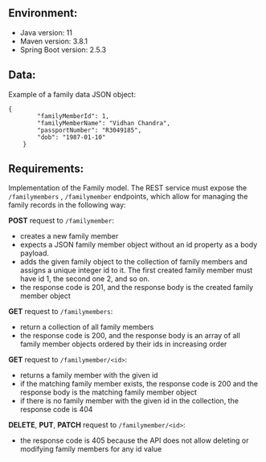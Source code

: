 ## Environment:
- Java version: 11
- Maven version: 3.8.1
- Spring Boot version: 2.5.3

## Data:
Example of a family data JSON object:
```
{
        "familyMemberId": 1,
        "familyMemberName": "Vidhan Chandra",
        "passportNumber": "R3049185",
        "dob": "1987-01-10"
    }
```
## Requirements:
Implementation of the Family model. The REST service must expose the `/familymembers` ,  `/familymember`  endpoints, which allow for managing the family records in the following way:

**POST** request to `/familymember`:

- creates a new family member
- expects a JSON family member object without an id property as a body payload. 
- adds the given family object to the collection of family members and assigns a unique integer id to it. The first created family member must have id 1, the second one 2, and so on.
- the response code is 201, and the response body is the created family member object

**GET** request to `/familymembers`:

- return a collection of all family members
- the response code is 200, and the response body is an array of all family member objects ordered by their ids in increasing order

**GET** request to `/familymember/<id>`:

- returns a family member with the given id
- if the matching family member exists, the response code is 200 and the response body is the matching family member object
- if there is no family member with the given id in the collection, the response code is 404

**DELETE**, **PUT**, **PATCH** request to `/familymember/<id>`:

- the response code is 405 because the API does not allow deleting or modifying family members for any id value

